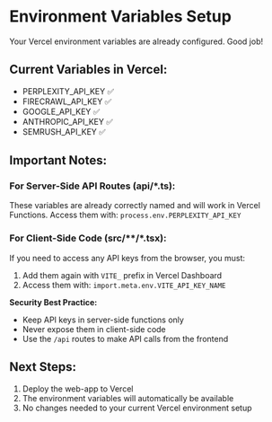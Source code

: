 # Environment Variables Setup

Your Vercel environment variables are already configured. Good job!

## Current Variables in Vercel:
- PERPLEXITY_API_KEY ✅
- FIRECRAWL_API_KEY ✅
- GOOGLE_API_KEY ✅
- ANTHROPIC_API_KEY ✅
- SEMRUSH_API_KEY ✅

## Important Notes:

### For Server-Side API Routes (api/*.ts):
These variables are already correctly named and will work in Vercel Functions.
Access them with: `process.env.PERPLEXITY_API_KEY`

### For Client-Side Code (src/**/*.tsx):
If you need to access any API keys from the browser, you must:
1. Add them again with `VITE_` prefix in Vercel Dashboard
2. Access them with: `import.meta.env.VITE_API_KEY_NAME`

**Security Best Practice:**
- Keep API keys in server-side functions only
- Never expose them in client-side code
- Use the `/api` routes to make API calls from the frontend

## Next Steps:
1. Deploy the web-app to Vercel
2. The environment variables will automatically be available
3. No changes needed to your current Vercel environment setup
